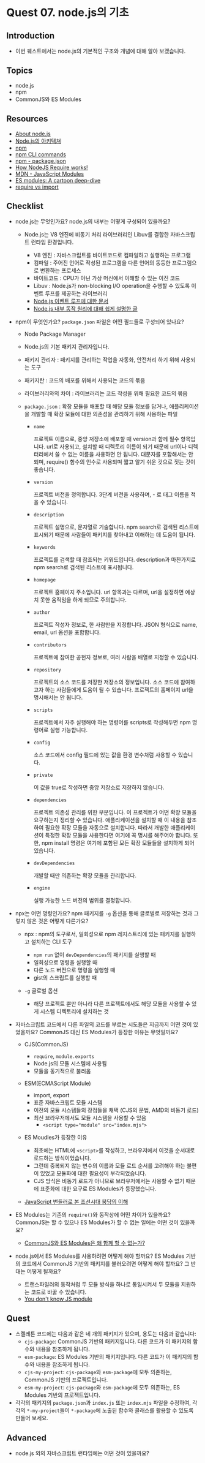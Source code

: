 # Quest 07. node.js의 기초

## Introduction

- 이번 퀘스트에서는 node.js의 기본적인 구조와 개념에 대해 알아 보겠습니다.

## Topics

- node.js
- npm
- CommonJS와 ES Modules

## Resources

- [About node.js](https://nodejs.org/ko/about/)
- [Node.js의 아키텍쳐](https://edu.goorm.io/learn/lecture/557/%ED%95%9C-%EB%88%88%EC%97%90-%EB%81%9D%EB%82%B4%EB%8A%94-node-js/lesson/174356/node-js%EC%9D%98-%EC%95%84%ED%82%A4%ED%85%8D%EC%B3%90)
- [npm](https://docs.npmjs.com/about-npm)
- [npm CLI commands](https://docs.npmjs.com/cli/v7/commands)
- [npm - package.json](https://docs.npmjs.com/cli/v7/configuring-npm/package-json)
- [How NodeJS Require works!](https://www.thirdrocktechkno.com/blog/how-nodejs-require-works)
- [MDN - JavaScript Modules](https://developer.mozilla.org/ko/docs/Web/JavaScript/Guide/Modules)
- [ES modules: A cartoon deep-dive](https://hacks.mozilla.org/2018/03/es-modules-a-cartoon-deep-dive/)
- [require vs import](https://www.geeksforgeeks.org/difference-between-node-js-require-and-es6-import-and-export/)

## Checklist

- node.js는 무엇인가요? node.js의 내부는 어떻게 구성되어 있을까요?

  - Node.js는 V8 엔진에 비동기 처리 라이브러리인 Libuv를 결합한 자바스크립트 런타임 환경입니다.

    - V8 엔진 : 자바스크립트를 바이트코드로 컴파일하고 실행하는 프로그램
    - 컴파일 : 주어진 언어로 작성된 프로그램을 다른 언어의 동등한 프로그램으로 변환하는 프로세스
    - 바이트코드 : CPU가 아닌 가상 머신에서 이해할 수 있는 이진 코드
    - Libuv : Node.js가 non-blocking I/O operation을 수행할 수 있도록 이벤트 루프를 제공하는 라이브러리
    - [Node.js 이벤트 루프에 대한 문서](https://nodejs.org/ko/docs/guides/event-loop-timers-and-nexttick/)
    - [Node.js 내부 동작 원리에 대해 쉽게 설명한 글](https://sjh836.tistory.com/149)

- npm이 무엇인가요? `package.json` 파일은 어떤 필드들로 구성되어 있나요?

  - Node Package Manager
  - Node.js의 기본 패키지 관리자입니다.
  - 패키지 관리자 : 패키지를 관리하는 작업을 자동화, 안전처리 하기 위해 사용되는 도구
  - 패키지란 : 코드의 배포를 위해서 사용되는 코드의 묶음
  - 라이브러리와의 차이 : 라이브러리는 코드 작성을 위해 필요한 코드의 묶음

  - `package.json` : 확장 모듈을 배포할 때 해당 모듈 정보를 담거나, 애플리케이션을 개발할 때 확장 모듈에 대한 의존성을 관리하기 위해 사용하는 파일

    - `name`
      
      프로젝트 이름으로, 중앙 저장소에 배포할 때 version과 함께 필수 항목입니다.
      url로 사용되고, 설치할 때 디렉토리 이름이 되기 때문에 url이나 디렉터리에서 쓸 수 없는 이름을 사용하면 안 됩니다.
      대문자를 포함해서는 안 되며, require() 함수의 인수로 사용되며 짧고 알기 쉬운 것으로 짓는 것이 좋습니다.

    - `version`
      
      프로젝트 버전을 정의합니다. 3단계 버전을 사용하며, - 로 태그 이름을 적을 수 있습니다.

    - `description`
      
      프로젝트 설명으로, 문자열로 기술합니다.
      npm search로 검색된 리스트에 표시되기 때문에 사람들이 패키지를 찾아내고 이해하는 데 도움이 됩니다.

    - `keywords`
      
      프로젝트를 검색할 때 참조되는 키워드입니다.
      description과 마찬가지로 npm search로 검색된 리스트에 표시됩니다.

    - `homepage`
      
      프로젝트 홈페이지 주소입니다.
      url 항목과는 다르며, url을 설정하면 예상치 못한 움직임을 하게 되므로 주의합니다.

    - `author`
      
      프로젝트 작성자 정보로, 한 사람만을 지정합니다. JSON 형식으로 name, email, url 옵션을 포함합니다.

    - `contributors`
      
      프로젝트에 참여한 공헌자 정보로, 여러 사람을 배열로 지정할 수 있습니다.

    - `repository`
      
      프로젝트의 소스 코드를 저장한 저장소의 정보입니다.
      소스 코드에 참여하고자 하는 사람들에게 도움이 될 수 있습니다. 프로젝트의 홈페이지 url을 명시해서는 안 됩니다.

    - `scripts`
      
      프로젝트에서 자주 실행해야 하는 명령어를 scripts로 작성해두면 npm 명령어로 실행 가능합니다.

    - `config`
      
      소스 코드에서 config 필드에 있는 값을 환경 변수처럼 사용할 수 있습니다.

    - `private`
      
      이 값을 true로 작성하면 중앙 저장소로 저장하지 않습니다.

    - `dependencies`
      
      프로젝트 의존성 관리를 위한 부분입니다. 이 프로젝트가 어떤 확장 모듈을 요구하는지 정리할 수 있습니다.
      애플리케이션을 설치할 때 이 내용을 참조하여 필요한 확장 모듈을 자동으로 설치합니다.
      따라서 개발한 애플리케이션이 특정한 확장 모듈을 사용한다면 여기에 꼭 명시를 해주어야 합니다.
      또한, npm install 명령은 여기에 포함된 모든 확장 모듈들을 설치하게 되어 있습니다.

    - `devDependencies`
      
      개발할 때만 의존하는 확장 모듈을 관리합니다.

    - `engine`
      
      실행 가능한 노드 버전의 범위를 결정합니다.

- npx는 어떤 명령인가요? npm 패키지를 `-g` 옵션을 통해 글로벌로 저장하는 것과 그렇지 않은 것은 어떻게 다른가요?

  - npx : npm의 도구로서, 일회성으로 npm 레지스트리에 있는 패키지를 실행하고 설치하는 CLI 도구

    - `npm run` 없이 `devDependencies`의 패키지를 실행할 때
    - 일회성으로 명령을 실행할 때
    - 다른 노드 버전으로 명령을 실행할 때
    - gist의 스크립트를 실행할 때

  - `-g` 글로벌 옵션

    - 해당 프로젝트 뿐만 아니라 다른 프로젝트에서도 해당 모듈을 사용할 수 있게 시스템 디렉토리에 설치하는 것

- 자바스크립트 코드에서 다른 파일의 코드를 부르는 시도들은 지금까지 어떤 것이 있었을까요? CommonJS 대신 ES Modules가 등장한 이유는 무엇일까요?

  - CJS(CommonJS)

    - `require`, `module.exports`
    - Node.js의 모듈 시스템에 사용됨
    - 모듈을 동기적으로 불러옴

  - ESM(ECMAScript Module)

    - import, export
    - 표준 자바스크립트 모듈 시스템
    - 이전의 모듈 시스템들의 장점들을 채택 (CJS의 문법, AMD의 비동기 로드)
    - 최신 브라우저에서도 모듈 시스템을 사용할 수 있음
      - `<script type="module" src="index.mjs">`

  - ES Moudles가 등장한 이유

    - 최초에는 HTML에 `<script>`를 작성하고, 브라우저에서 이것을 순서대로 로드하는 방식이었습니다.
    - 그런데 중복되지 않는 변수의 이름과 모듈 로드 순서를 고려해야 하는 불편이 있었고 모듈화에 대한 필요성이 부각되었습니다.
    - CJS 방식은 비동기 로드가 아니므로 브라우저에서는 사용할 수 없기 때문에 표준화에 대한 요구로 ES Modules가 등장했습니다.

  - [JavaScript 번들러로 본 조선시대 붕당의 이해](https://wormwlrm.github.io/2020/08/12/History-of-JavaScript-Modules-and-Bundlers.html)

- ES Modules는 기존의 `require()`와 동작상에 어떤 차이가 있을까요? CommonJS는 할 수 있으나 ES Modules가 할 수 없는 일에는 어떤 것이 있을까요?

  - [CommonJS와 ES Modules은 왜 함께 할 수 없는가?](https://yceffort.kr/2020/08/commonjs-esmodules)

- node.js에서 ES Modules를 사용하려면 어떻게 해야 할까요? ES Modules 기반의 코드에서 CommonJS 기반의 패키지를 불러오려면 어떻게 해야 할까요? 그 반대는 어떻게 될까요?

  - 트랜스파일러의 동작처럼 두 모듈 방식을 하나로 통일시켜서 두 모듈을 지원하는 코드로 바꿀 수 있습니다.
  - [You don't know JS module](https://ui.toast.com/weekly-pick/ko_20190418)

## Quest

- 스켈레톤 코드에는 다음과 같은 네 개의 패키지가 있으며, 용도는 다음과 같습니다:
  - `cjs-package`: CommonJS 기반의 패키지입니다. 다른 코드가 이 패키지의 함수와 내용을 참조하게 됩니다.
  - `esm-package`: ES Modules 기반의 패키지입니다. 다른 코드가 이 패키지의 함수와 내용을 참조하게 됩니다.
  - `cjs-my-project`: `cjs-package`와 `esm-package`에 모두 의존하는, CommonJS 기반의 프로젝트입니다.
  - `esm-my-project`: `cjs-package`와 `esm-package`에 모두 의존하는, ES Modules 기반의 프로젝트입니다.
- 각각의 패키지의 `package.json`과 `index.js` 또는 `index.mjs` 파일을 수정하여, 각각의 `*-my-project`들이 `*-package`에 노출된 함수와 클래스를 활용할 수 있도록 만들어 보세요.

## Advanced

- node.js 외의 자바스크립트 런타임에는 어떤 것이 있을까요?
